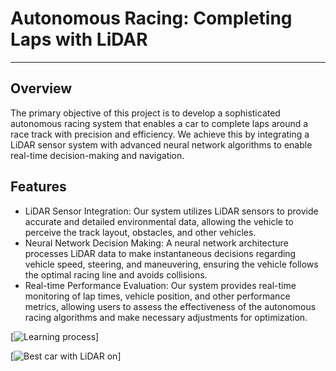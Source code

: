 # Autonomous Racing: Completing Laps with LiDAR

---

## Overview

The primary objective of this project is to develop a sophisticated autonomous racing system that enables a car to complete laps around a race track with precision and efficiency. We achieve this by integrating a LiDAR sensor system with advanced neural network algorithms to enable real-time decision-making and navigation.
 
## Features
* LiDAR Sensor Integration: Our system utilizes LiDAR sensors to provide accurate and detailed environmental data, allowing the vehicle to perceive the track layout, obstacles, and other vehicles.
* Neural Network Decision Making: A neural network architecture processes LiDAR data to make instantaneous decisions regarding vehicle speed, steering, and maneuvering, ensuring the vehicle follows the optimal racing line and avoids collisions.
* Real-time Performance Evaluation: Our system provides real-time monitoring of lap times, vehicle position, and other performance metrics, allowing users to assess the effectiveness of the autonomous racing algorithms and make necessary adjustments for optimization.


[![Learning process](https://drive.google.com/file/d/1LM4swQw5MVwdM_OmyDwrS0ZMYzKrh5ZO/view?usp=sharing)]

[![Best car with LiDAR on](https://drive.google.com/file/d/1I3fvv5NgbNeY34BsLonrbTZNmd56p1kM/view?usp=sharing)]